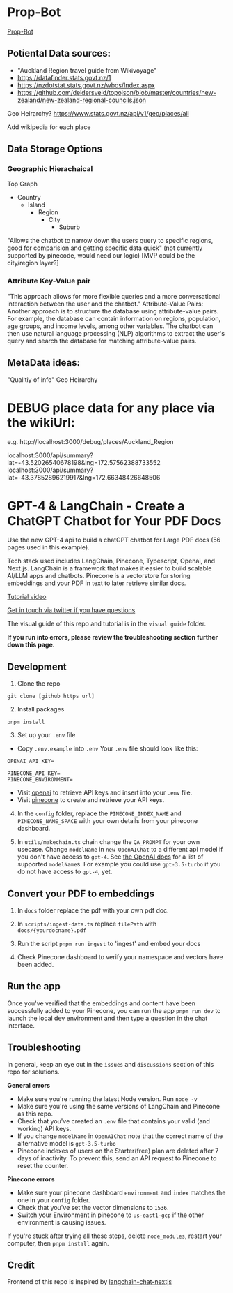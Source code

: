 # Prop-Bot

[Prop-Bot](https://prop-bot.vercel.app/)


## Potiental Data sources:
- "Auckland Region travel guide from Wikivoyage"
- https://datafinder.stats.govt.nz/1
- https://nzdotstat.stats.govt.nz/wbos/Index.aspx
- https://github.com/deldersveld/topojson/blob/master/countries/new-zealand/new-zealand-regional-councils.json

Geo Heirarchy?
https://www.stats.govt.nz/api/v1/geo/places/all

Add wikipedia for each place 


## Data Storage Options


### Geographic Hierachaical 
Top Graph 

- Country
  - Island
    - Region
      - City
        - Suburb

"Allows the chatbot to narrow down the users query to specific regions, good for comparision and getting specific data quick"
(not currently supported by pinecode, would need our logic)
[MVP could be the city/region layer?]

### Attribute Key-Value pair 
"This approach allows for more flexible queries and a more conversational interaction between the user and the chatbot." 
Attribute-Value Pairs: Another approach is to structure the database using attribute-value pairs. For example, the database can contain information on regions, population, age groups, and income levels, among other variables. The chatbot can then use natural language processing (NLP) algorithms to extract the user's query and search the database for matching attribute-value pairs.





## MetaData ideas:
"Qualitiy of info"
Geo Heirarchy







# DEBUG place data for any place via the wikiUrl:
e.g. http://localhost:3000/debug/places/Auckland_Region

localhost:3000/api/summary?lat=-43.52026540678198&lng=172.57562388733552 
localhost:3000/api/summary?lat=-43.37852896219917&lng=172.66348426648506 





# GPT-4 & LangChain - Create a ChatGPT Chatbot for Your PDF Docs


Use the new GPT-4 api to build a chatGPT chatbot for Large PDF docs (56 pages used in this example).

Tech stack used includes LangChain, Pinecone, Typescript, Openai, and Next.js. LangChain is a framework that makes it easier to build scalable AI/LLM apps and chatbots. Pinecone is a vectorstore for storing embeddings and your PDF in text to later retrieve similar docs.

[Tutorial video](https://www.youtube.com/watch?v=ih9PBGVVOO4)

[Get in touch via twitter if you have questions](https://twitter.com/mayowaoshin)

The visual guide of this repo and tutorial is in the `visual guide` folder.

**If you run into errors, please review the troubleshooting section further down this page.**

## Development

1. Clone the repo

```
git clone [github https url]
```

2. Install packages

```
pnpm install
```

3. Set up your `.env` file

- Copy `.env.example` into `.env`
  Your `.env` file should look like this:

```
OPENAI_API_KEY=

PINECONE_API_KEY=
PINECONE_ENVIRONMENT=

```

- Visit [openai](https://help.openai.com/en/articles/4936850-where-do-i-find-my-secret-api-key) to retrieve API keys and insert into your `.env` file.
- Visit [pinecone](https://pinecone.io/) to create and retrieve your API keys.

4. In the `config` folder, replace the `PINECONE_INDEX_NAME` and `PINECONE_NAME_SPACE` with your own details from your pinecone dashboard.

5. In `utils/makechain.ts` chain change the `QA_PROMPT` for your own usecase. Change `modelName` in `new OpenAIChat` to a different api model if you don't have access to `gpt-4`. See [the OpenAI docs](https://platform.openai.com/docs/models/model-endpoint-compatibility) for a list of supported `modelName`s. For example you could use `gpt-3.5-turbo` if you do not have access to `gpt-4`, yet.

## Convert your PDF to embeddings

1. In `docs` folder replace the pdf with your own pdf doc.

2. In `scripts/ingest-data.ts` replace `filePath` with `docs/{yourdocname}.pdf`

3. Run the script `pnpm run ingest` to 'ingest' and embed your docs

4. Check Pinecone dashboard to verify your namespace and vectors have been added.

## Run the app

Once you've verified that the embeddings and content have been successfully added to your Pinecone, you can run the app `pnpm run dev` to launch the local dev environment and then type a question in the chat interface.

## Troubleshooting

In general, keep an eye out in the `issues` and `discussions` section of this repo for solutions.

**General errors**

- Make sure you're running the latest Node version. Run `node -v`
- Make sure you're using the same versions of LangChain and Pinecone as this repo.
- Check that you've created an `.env` file that contains your valid (and working) API keys.
- If you change `modelName` in `OpenAIChat` note that the correct name of the alternative model is `gpt-3.5-turbo`
- Pinecone indexes of users on the Starter(free) plan are deleted after 7 days of inactivity. To prevent this, send an API request to Pinecone to reset the counter.

**Pinecone errors**

- Make sure your pinecone dashboard `environment` and `index` matches the one in your `config` folder.
- Check that you've set the vector dimensions to `1536`.
- Switch your Environment in pinecone to `us-east1-gcp` if the other environment is causing issues.

If you're stuck after trying all these steps, delete `node_modules`, restart your computer, then `pnpm install` again.

## Credit

Frontend of this repo is inspired by [langchain-chat-nextjs](https://github.com/zahidkhawaja/langchain-chat-nextjs)
